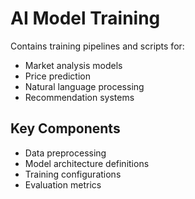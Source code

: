 # AI Model Training

Contains training pipelines and scripts for:
- Market analysis models
- Price prediction
- Natural language processing
- Recommendation systems

## Key Components
- Data preprocessing
- Model architecture definitions
- Training configurations
- Evaluation metrics